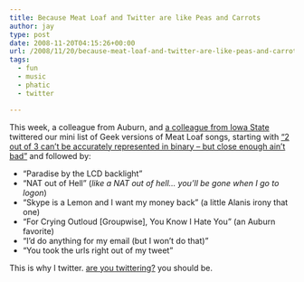 ```yaml
---
title: Because Meat Loaf and Twitter are like Peas and Carrots
author: jay
type: post
date: 2008-11-20T04:15:26+00:00
url: /2008/11/20/because-meat-loaf-and-twitter-are-like-peas-and-carrots/
tags:
  - fun
  - music
  - phatic
  - twitter

---
```

This week, a colleague from Auburn, and [a colleague from Iowa State][1] twittered our mini list of Geek versions of Meat Loaf songs, starting with [“2 out of 3 can’t be accurately represented in binary &#8211; but close enough ain’t bad”][2] and followed by:

  * “Paradise by the LCD backlight”
  * “NAT out of Hell” (_like a NAT out of hell… you’ll be gone when I go to logon_)
  * “Skype is a Lemon and I want my money back” (a little Alanis irony that one)
  * “For Crying Outloud [Groupwise], You Know I Hate You” (an Auburn favorite)
  * “I’d do anything for my email (but I won’t do that)”
  * “You took the urls right out of my tweet”

This is why I twitter. [are you twittering?][3] you should be.

 [1]: http://bdwebster.com/
 [2]: http://twitter.com/jasonadamyoung/status/1008925946
 [3]: http://vimeo.com/1744897
